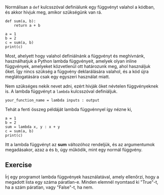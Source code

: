 Normálisan a `def` kulcsszóval definiálunk egy függvényt valahol a kódban, és akkor hívjuk meg, amikor szükségünk van rá.

    def sum(a, b):
        return a + b

    a = 1
    b = 2
    c = sum(a, b)
    print(c)

Most, ahelyett hogy valahol definiálnánk a függvényt és meghívnánk, használhatjuk a Python lambda függvényeit, amelyek olyan inline függvények, amelyeket közvetlenül ott határozunk meg, ahol használjuk őket. Így nincs szükség a függvény deklarálására valahol, és a kód újra meglátogatására csak egy egyszeri használat miatt.

Nem szükséges nekik nevet adni, ezért hívják őket névtelen függvényeknek is. A lambda függvényt a `lambda` kulcsszóval definiáljuk.

    your_function_name = lambda inputs : output

Tehát a fenti összeg példáját lambda függvénnyel így nézne ki,

    a = 1
    b = 2
    sum = lambda x, y : x + y
    c = sum(a, b)
    print(c)

Itt a lambda függvényt az **sum** változóhoz rendeljük, és az argumentumok megadásakor, azaz a és b, úgy működik, mint egy normál függvény.



Exercise
--------
Írj egy programot lambda függvények használatával, amely ellenőrzi, hogy a megadott lista egy száma páratlan-e. Minden elemnél nyomtasd ki "True"-t, ha a szám páratlan, vagy "False"-t, ha nem.